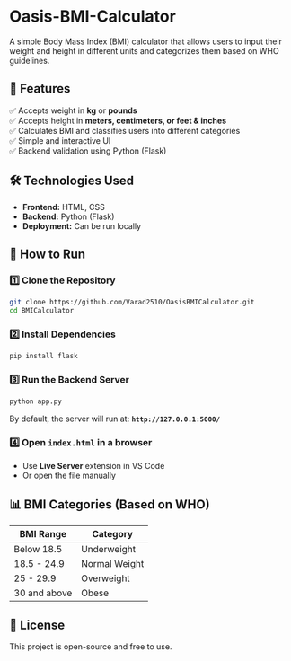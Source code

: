 # Oasis-BMI-Calculator
A simple Body Mass Index (BMI) calculator that allows users to input their weight and height in different units and categorizes them based on WHO guidelines.  

## 📌 Features  
✅ Accepts weight in **kg** or **pounds**  
✅ Accepts height in **meters, centimeters, or feet & inches**  
✅ Calculates BMI and classifies users into different categories  
✅ Simple and interactive UI  
✅ Backend validation using Python (Flask)  

## 🛠️ Technologies Used  
- **Frontend:** HTML, CSS  
- **Backend:** Python (Flask)  
- **Deployment:** Can be run locally  

## 🚀 How to Run  

### 1️⃣ Clone the Repository  
```sh
git clone https://github.com/Varad2510/OasisBMICalculator.git
cd BMICalculator
```

### 2️⃣ Install Dependencies  
```sh
pip install flask
```

### 3️⃣ Run the Backend Server  
```sh
python app.py
```
By default, the server will run at: **`http://127.0.0.1:5000/`**  

### 4️⃣ Open `index.html` in a browser  
- Use **Live Server** extension in VS Code  
- Or open the file manually  

## 📊 BMI Categories (Based on WHO)  
| BMI Range | Category |
|-----------|----------|
| Below 18.5 | Underweight |
| 18.5 - 24.9 | Normal Weight |
| 25 - 29.9 | Overweight |
| 30 and above | Obese |

## 📝 License  
This project is open-source and free to use.  

